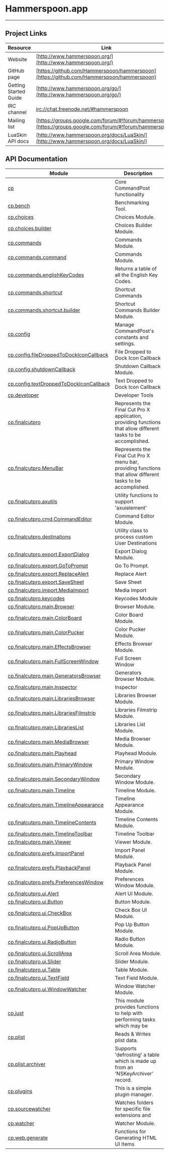 # Hammerspoon.app
---

## Project Links
| Resource        | Link                             |
| --------------- | -------------------------------- |
| Website | [http://www.hammerspoon.org/](http://www.hammerspoon.org/) |
| GitHub page | [https://github.com/Hammerspoon/hammerspoon](https://github.com/Hammerspoon/hammerspoon) |
| Getting Started Guide | [http://www.hammerspoon.org/go/](http://www.hammerspoon.org/go/) |
| IRC channel | [irc://chat.freenode.net/#hammerspoon](irc://chat.freenode.net/#hammerspoon) |
| Mailing list | [https://groups.google.com/forum/#!forum/hammerspoon/](https://groups.google.com/forum/#!forum/hammerspoon/) |
| LuaSkin API docs | [http://www.hammerspoon.org/docs/LuaSkin/](http://www.hammerspoon.org/docs/LuaSkin/) |

## API Documentation
| Module                                                             | Description           |
| ------------------------------------------------------------------ | --------------------- |
| [cp](cp.md)                          | Core CommandPost functionality     |
| [cp.bench](cp.bench.md)                          | Benchmarking Tool.     |
| [cp.choices](cp.choices.md)                          | Choices Module.     |
| [cp.choices.builder](cp.choices.builder.md)                          | Choices Builder Module.     |
| [cp.commands](cp.commands.md)                          | Commands Module.     |
| [cp.commands.command](cp.commands.command.md)                          | Commands Module.     |
| [cp.commands.englishKeyCodes](cp.commands.englishKeyCodes.md)                          | Returns a table of all the English Key Codes.     |
| [cp.commands.shortcut](cp.commands.shortcut.md)                          | Shortcut Commands     |
| [cp.commands.shortcut.builder](cp.commands.shortcut.builder.md)                          | Shortcut Commands Builder Module.     |
| [cp.config](cp.config.md)                          | Manage CommandPost's constants and settings.     |
| [cp.config.fileDroppedToDockIconCallback](cp.config.fileDroppedToDockIconCallback.md)                          | File Dropped to Dock Icon Callback     |
| [cp.config.shutdownCallback](cp.config.shutdownCallback.md)                          | Shutdown Callback Module.     |
| [cp.config.textDroppedToDockIconCallback](cp.config.textDroppedToDockIconCallback.md)                          | Text Dropped to Dock Icon Callback     |
| [cp.developer](cp.developer.md)                          | Developer Tools     |
| [cp.finalcutpro](cp.finalcutpro.md)                          | Represents the Final Cut Pro X application, providing functions that allow different tasks to be accomplished.     |
| [cp.finalcutpro.MenuBar](cp.finalcutpro.MenuBar.md)                          | Represents the Final Cut Pro X menu bar, providing functions that allow different tasks to be accomplished.     |
| [cp.finalcutpro.axutils](cp.finalcutpro.axutils.md)                          | Utility functions to support 'axuielement'     |
| [cp.finalcutpro.cmd.CommandEditor](cp.finalcutpro.cmd.CommandEditor.md)                          | Command Editor Module.     |
| [cp.finalcutpro.destinations](cp.finalcutpro.destinations.md)                          | Utility class to process custom User Destinations     |
| [cp.finalcutpro.export.ExportDialog](cp.finalcutpro.export.ExportDialog.md)                          | Export Dialog Module.     |
| [cp.finalcutpro.export.GoToPrompt](cp.finalcutpro.export.GoToPrompt.md)                          | Go To Prompt.     |
| [cp.finalcutpro.export.ReplaceAlert](cp.finalcutpro.export.ReplaceAlert.md)                          | Replace Alert     |
| [cp.finalcutpro.export.SaveSheet](cp.finalcutpro.export.SaveSheet.md)                          | Save Sheet     |
| [cp.finalcutpro.import.MediaImport](cp.finalcutpro.import.MediaImport.md)                          | Media Import     |
| [cp.finalcutpro.keycodes](cp.finalcutpro.keycodes.md)                          | Keycodes Module     |
| [cp.finalcutpro.main.Browser](cp.finalcutpro.main.Browser.md)                          | Browser Module.     |
| [cp.finalcutpro.main.ColorBoard](cp.finalcutpro.main.ColorBoard.md)                          | Color Board Module.     |
| [cp.finalcutpro.main.ColorPucker](cp.finalcutpro.main.ColorPucker.md)                          | Color Pucker Module.     |
| [cp.finalcutpro.main.EffectsBrowser](cp.finalcutpro.main.EffectsBrowser.md)                          | Effects Browser Module.     |
| [cp.finalcutpro.main.FullScreenWindow](cp.finalcutpro.main.FullScreenWindow.md)                          | Full Screen Window     |
| [cp.finalcutpro.main.GeneratorsBrowser](cp.finalcutpro.main.GeneratorsBrowser.md)                          | Generators Browser Module.     |
| [cp.finalcutpro.main.Inspector](cp.finalcutpro.main.Inspector.md)                          | Inspector     |
| [cp.finalcutpro.main.LibrariesBrowser](cp.finalcutpro.main.LibrariesBrowser.md)                          | Libraries Browser Module.     |
| [cp.finalcutpro.main.LibrariesFilmstrip](cp.finalcutpro.main.LibrariesFilmstrip.md)                          | Libraries Filmstrip Module.     |
| [cp.finalcutpro.main.LibrariesList](cp.finalcutpro.main.LibrariesList.md)                          | Libraries List Module.     |
| [cp.finalcutpro.main.MediaBrowser](cp.finalcutpro.main.MediaBrowser.md)                          | Media Browser Module.     |
| [cp.finalcutpro.main.Playhead](cp.finalcutpro.main.Playhead.md)                          | Playhead Module.     |
| [cp.finalcutpro.main.PrimaryWindow](cp.finalcutpro.main.PrimaryWindow.md)                          | Primary Window Module.     |
| [cp.finalcutpro.main.SecondaryWindow](cp.finalcutpro.main.SecondaryWindow.md)                          | Secondary Window Module.     |
| [cp.finalcutpro.main.Timeline](cp.finalcutpro.main.Timeline.md)                          | Timeline Module.     |
| [cp.finalcutpro.main.TimelineAppearance](cp.finalcutpro.main.TimelineAppearance.md)                          | Timeline Appearance Module.     |
| [cp.finalcutpro.main.TimelineContents](cp.finalcutpro.main.TimelineContents.md)                          | Timeline Contents Module.     |
| [cp.finalcutpro.main.TimelineToolbar](cp.finalcutpro.main.TimelineToolbar.md)                          | Timeline Toolbar     |
| [cp.finalcutpro.main.Viewer](cp.finalcutpro.main.Viewer.md)                          | Viewer Module.     |
| [cp.finalcutpro.prefs.ImportPanel](cp.finalcutpro.prefs.ImportPanel.md)                          | Import Panel Module.     |
| [cp.finalcutpro.prefs.PlaybackPanel](cp.finalcutpro.prefs.PlaybackPanel.md)                          | Playback Panel Module.     |
| [cp.finalcutpro.prefs.PreferencesWindow](cp.finalcutpro.prefs.PreferencesWindow.md)                          | Preferences Window Module.     |
| [cp.finalcutpro.ui.Alert](cp.finalcutpro.ui.Alert.md)                          | Alert UI Module.     |
| [cp.finalcutpro.ui.Button](cp.finalcutpro.ui.Button.md)                          | Button Module.     |
| [cp.finalcutpro.ui.CheckBox](cp.finalcutpro.ui.CheckBox.md)                          | Check Box UI Module.     |
| [cp.finalcutpro.ui.PopUpButton](cp.finalcutpro.ui.PopUpButton.md)                          | Pop Up Button Module.     |
| [cp.finalcutpro.ui.RadioButton](cp.finalcutpro.ui.RadioButton.md)                          | Radio Button Module.     |
| [cp.finalcutpro.ui.ScrollArea](cp.finalcutpro.ui.ScrollArea.md)                          | Scroll Area Module.     |
| [cp.finalcutpro.ui.Slider](cp.finalcutpro.ui.Slider.md)                          | Slider Module.     |
| [cp.finalcutpro.ui.Table](cp.finalcutpro.ui.Table.md)                          | Table Module.     |
| [cp.finalcutpro.ui.TextField](cp.finalcutpro.ui.TextField.md)                          | Text Field Module.     |
| [cp.finalcutpro.ui.WindowWatcher](cp.finalcutpro.ui.WindowWatcher.md)                          | Window Watcher Module.     |
| [cp.just](cp.just.md)                          | This module provides functions to help with performing tasks which may be     |
| [cp.plist](cp.plist.md)                          | Reads & Writes plist data.     |
| [cp.plist.archiver](cp.plist.archiver.md)                          | Supports 'defrosting' a table which is made up from an 'NSKeyArchiver' record.     |
| [cp.plugins](cp.plugins.md)                          | This is a simple plugin manager.     |
| [cp.sourcewatcher](cp.sourcewatcher.md)                          | Watches folders for specific file extensions and      |
| [cp.watcher](cp.watcher.md)                          | Watcher Module.     |
| [cp.web.generate](cp.web.generate.md)                          | Functions for Generating HTML UI Items     |
